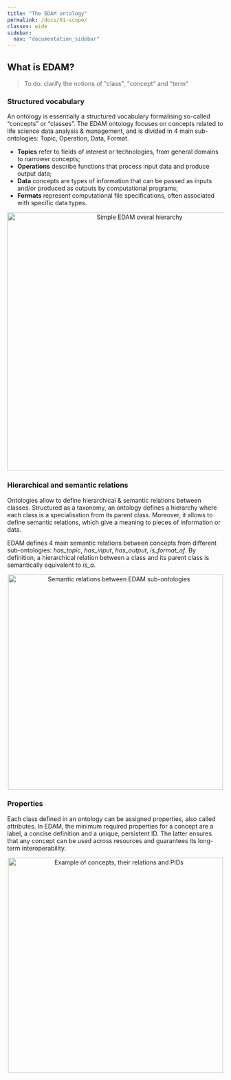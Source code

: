 ```yaml
---
title: "The EDAM ontology"
permalink: /docs/01-scope/
classes: wide
sidebar:
  nav: "documentation_sidebar"
---
```


## What is EDAM?

> To do: clarify the notions of "class", "concept" and "term"

### Structured vocabulary

An ontology is essentially a structured vocabulary formalising so-called “concepts” or “classes”. The EDAM ontology focuses on concepts related to life science data analysis & management, and is divided in 4 main sub-ontologies: Topic, Operation, Data, Format.

* **Topics** refer to fields of interest or technologies, from general domains to narrower concepts;
* **Operations** describe functions that process input data and produce output data;
* **Data** concepts are types of information that can be passed as inputs and/or produced as outputs by computational programs;
* **Formats** represent computational file specifications, often associated with specific data types.


<div style="text-align: center">
<img src="{{ '/assets/images/docs/EDAM_hierarchy.png' | relative_url }}" alt="Simple EDAM overal hierarchy" style="width: 600px; height: auto;">
</div>

### Hierarchical and semantic relations

Ontologies allow to define hierarchical & semantic relations between classes. Structured as a taxonomy, an ontology defines a hierarchy where each class is a specialisation from its parent class. Moreover, it allows to define semantic relations, which give a meaning to pieces of information or data. 

EDAM defines 4 main semantic relations between concepts from different sub-ontologies: *has_topic*, *has_input*, *has_output*, *is_format_of*. By definition, a hierarchical relation between a class and its parent class is semantically equivalent to *is_a*.

<div style="text-align: center">
<img src="{{ '/assets/images/docs/EDAM_relations.png' | relative_url }}" alt="Semantic relations between EDAM sub-ontologies" style="width: 500px; height: auto;">
</div>

### Properties

Each class defined in an ontology can be assigned properties, also called attributes. In EDAM, the minimum required properties for a concept are a label, a concise definition and a unique, persistent ID. The latter ensures that any concept can be used across resources and guarantees its long-term interoperability. 

<div style="text-align: center">
<img src="{{ '/assets/images/docs/EDAM_IDs.png' | relative_url }}" alt="Example of concepts, their relations and PIDs" style="width: 500px; height: auto;">
</div>
